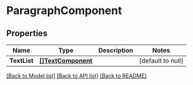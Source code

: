# ParagraphComponent

## Properties
Name | Type | Description | Notes
------------ | ------------- | ------------- | -------------
**TextList** | [**[]TextComponent**](TextComponent.md) |  | [default to null]

[[Back to Model list]](../README.md#documentation-for-models) [[Back to API list]](../README.md#documentation-for-api-endpoints) [[Back to README]](../README.md)

